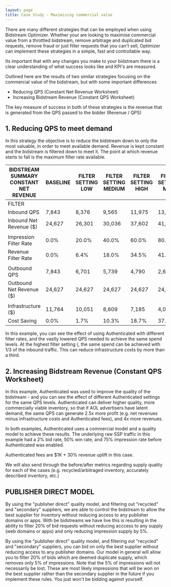 ```yaml
---
layout: page
title: Case Study - Maximising commercial value
---
```


There are many different strategies that can be employed when using Bidstream Optimizer. Whether your are looking to maximise commercial value from a throttled bidstream, remove arbitrage and duplicated bid requests, remove fraud or just filter requests that you can't sell, Optimizer can implement these strategies in a simple, fast and controllable way.

Its important that with any changes you make to your bidstream there is a clear understanding of what success looks like and KPI's are measured.

Outlined here are the results of two similar strategies focusing on the commercial value of the bidstream, but with some important differences
* Reducing QPS (Constant Net Revenue Worksheet)
* Increasing Bidstream Revenue (Constant QPS Worksheet)

The key measure of success in both of these strategies is the revenue that is generated from the QPS passed to the bidder (Revenue / QPS)

## 1. Reducing QPS to meet demand

In this strategy the objective is to reduce the bidstream down to only the most valuable, in order to meet available demand. Revenue is kept constant and the bidstream is filtered down to meet it. The point at which revenue starts to fall is the maximum filter rate available.

BIDSTREAM SUMMARY CONSTANT NET REVENUE | BASELINE	| FILTER SETTING LOW | FILTER SETTING	MEDIUM | FILTER SETTING	HIGH | FILTER SETTING MAX
--- | --- | --- | --- | --- | ---
FILTER | | | | | 
Inbound QPS | 7,843 | 8,376 | 9,565 | 11,975 | 13,333 
Inbound Net Revenue ($) | 24,627 | 26,301 | 30,036 | 37,602 | 41,867 
| | | | | 
Impression Filter Rate | 0.0% | 20.0% | 40.0% | 60.0% | 80.0%
Revenue Filter Rate | 0.0% | 6.4% | 18.0% | 34.5% | 41.2%
| | | | | 
Outbound QPS | 7,843 | 6,701 | 5,739 | 4,790 | 2,667 
Outbound Net Revenue ($) | 24,627 | 24,627 | 24,627 | 24,627 | 24,627 
| | | | | 
Infrastructure ($) | 11,764 | 10,051 | 8,609 | 7,185 | 4,000 
Cost Saving | 0.0% | 1.7% | 10.3% | 18.7% | 37.7%

In this example, you can see the effect of using Authenticated with different filter rates, and the vastly lowered QPS needed to achieve the same spend levels.  At the highest filter setting (, the same spend can be achieved with 1/3 of the inbound traffic.  This can reduce infrastructure costs by more than a third.

## 2. Increasing Bidstream Revenue (Constant QPS Worksheet)
In this example, Authenticated was used to improve the quality of the bidstream - and you can see the effect of different Authenticated settings for the same QPS levels.  Authenticated can deliver higher quality, more commercially viable inventory, so that if AOL advertisers have latent demand, the same QPS can generate 2.5x more profit (e.g. net revenues minus infrastructure costs and Authenticated fees), and 4x more revenues.

In both examples, Authenticated uses a commercial model and a quality model to achieve these results.  The underlying raw SSP traffic in this example had a 2% bid rate, 50% win rate, and 75% impression rate before Authenticated was enabled.

Authenticated fees are $1K + 30% revenue uplift in this case.

We will also send through the before/after metrics regarding supply quality for each of the cases (e.g. recycled/arbitraged inventory, accurately described inventory, etc.)





## PUBLISHER DIRECT MODEL

By using the "publisher direct" quality model, and filtering out "recycled" and "secondary" suppliers, we are able to control the bidstream to allow the best supplier for inventory without reducing access to any publisher domains or apps. With be bidstreams we have live this is resulting in the ability to filter 20% of bid requests without reducing acccess to any supply (web domains or apps) and only reducing impression supply by 5%.

By using the "publisher direct" quality model, and filtering out "recycled" and "secondary" suppliers, you can bid on only the best supplier without reducing access to any publisher domains.  Our model in general will allow you to filter 20% of bids which are deemed duplicate supply, which removes only 5% of impressions. Note that the 5% of impressions will not necessarily be lost.  These are most likely impressions that will be won on the best supplier rather than the secondary supplier in the future if you implement these rules.  You just won't be bidding against yourself.
